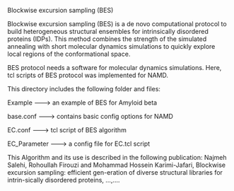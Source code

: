 Blockwise excursion sampling (BES)

Blockwise excursion sampling (BES) is a de novo computational protocol
to build heterogeneous structural ensembles for intrinsically disordered
proteins (IDPs). This method combines the strength of the simulated
annealing with short molecular dynamics simulations to quickly explore
local regions of the conformational space.

BES protocol needs a software for molecular dynamics simulations. Here,
tcl scripts of BES protocol was implemented for NAMD.

This directory includes the following folder and files:

Example ---> an example of BES for Amyloid beta

base.conf ---> contains basic config options for NAMD

EC.conf ---> tcl script of BES algorithm

EC_Parameter ---> a config file for EC.tcl script


This Algorithm and its use is described in the following publication:
Najmeh Salehi, Rohoullah Firouzi and Mohammad Hossein Karimi-Jafari,
Blockwise excursion sampling: efficient gen-eration of diverse structural
libraries for intrin-sically disordered proteins, ...,....


